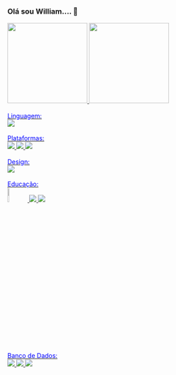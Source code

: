 ### Olá sou William.... 👋

<!--
**william091983/william091983** is a ✨ _special_ ✨ repository because its `README.md` (this file) appears on your GitHub profile.

Here are some ideas to get you started:

- 🔭 I’m currently working on ...
- 🌱 I’m currently learning ...
- 👯 I’m looking to collaborate on ...
- 🤔 I’m looking for help with ...
- 💬 Ask me about ...
- 📫 How to reach me: ...
- 😄 Pronouns: ...
- ⚡ Fun fact: ...
-->


<div>
<a href="https://github.com/william">
<img height="180em" src="https://github-readme-stats.vercel.app/api/top-langs/?username=william091983&layout=compact&langs_count=7&theme=tokyonight"/>
<img height="180em" src="https://github-readme-stats.vercel.app/api?username=william091983&show_icons=true&theme=tokyonight&amp&include_all_commits=true&count_private=true"/>
</div>
  
<div>
  <br /><font color="blue">Linguagem: <br /></font> 
   <img src="https://img.shields.io/badge/.NET-5C2D91?style=for-the-badge&logo=.net&logoColor=white"/>
</div>

<div>
 <br /><font color="blue">Plataformas: <br /></font> 
  <img src="https://img.shields.io/badge/Visual_Studio-5C2D91?style=for-the-badge&logo=visual%20studio&logoColor=white"/>
  <img src="https://img.shields.io/badge/sublime_text-%23575757.svg?&style=for-the-badge&logo=sublime-text&logoColor=important"/>
  <img src="https://img.shields.io/badge/Visual_Studio_Code-0078D4?style=for-the-badge&logo=visual%20studio%20code&logoColor=white"/>
</div>

<div>
<br /><font color="blue">Design: <br /></font>
<img src="https://img.shields.io/badge/Figma-F24E1E?style=for-the-badge&logo=figma&logoColor=white"/>
</div>

<div>
<br /><font color="blue">Educação: <br /></font>
<img src="https://www.univem.edu.br/img/site/logo.png" width="9%"/>
<img src="https://img.shields.io/badge/Udemy-EC5252?style=for-the-badge&logo=Udemy&logoColor=white"/>
<img src="https://img.shields.io/badge/Duolingo-58CC02?style=for-the-badge&logo=Duolingo&logoColor=white"/>
</div>

<div>
<br /><font color="blue">Banco de Dados: <br /></font>
<img src="https://img.shields.io/badge/MariaDB-003545?style=for-the-badge&logo=mariadb&logoColor=white"/>
<img src="https://img.shields.io/badge/MySQL-005C84?style=for-the-badge&logo=mysql&logoColor=white"/>
<img src="https://img.shields.io/badge/PostgreSQL-316192?style=for-the-badge&logo=postgresql&logoColor=white"/>
</div>

